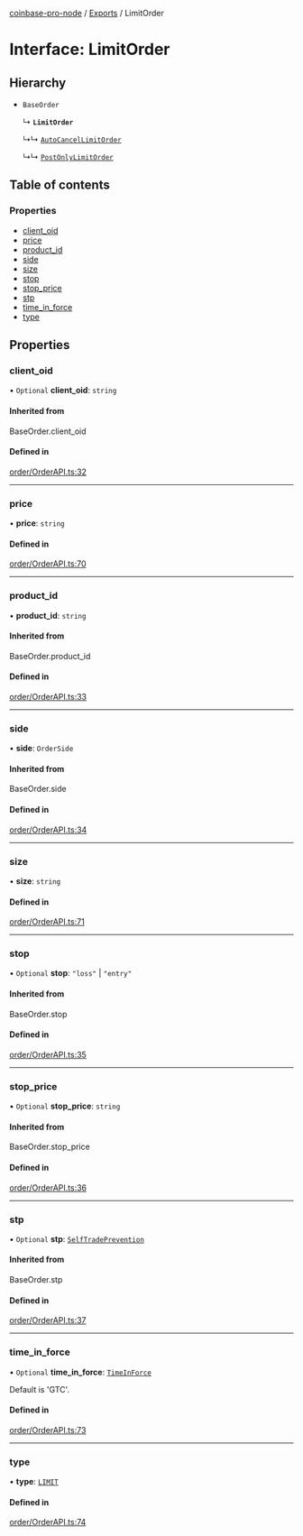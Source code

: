 [coinbase-pro-node](../README.md) / [Exports](../modules.md) / LimitOrder

# Interface: LimitOrder

## Hierarchy

- `BaseOrder`

  ↳ **`LimitOrder`**

  ↳↳ [`AutoCancelLimitOrder`](AutoCancelLimitOrder.md)

  ↳↳ [`PostOnlyLimitOrder`](PostOnlyLimitOrder.md)

## Table of contents

### Properties

- [client_oid](LimitOrder.md#client_oid)
- [price](LimitOrder.md#price)
- [product_id](LimitOrder.md#product_id)
- [side](LimitOrder.md#side)
- [size](LimitOrder.md#size)
- [stop](LimitOrder.md#stop)
- [stop_price](LimitOrder.md#stop_price)
- [stp](LimitOrder.md#stp)
- [time_in_force](LimitOrder.md#time_in_force)
- [type](LimitOrder.md#type)

## Properties

### client_oid

• `Optional` **client_oid**: `string`

#### Inherited from

BaseOrder.client_oid

#### Defined in

[order/OrderAPI.ts:32](https://github.com/bennycode/coinbase-pro-node/blob/7372d05/src/order/OrderAPI.ts#L32)

---

### price

• **price**: `string`

#### Defined in

[order/OrderAPI.ts:70](https://github.com/bennycode/coinbase-pro-node/blob/7372d05/src/order/OrderAPI.ts#L70)

---

### product_id

• **product_id**: `string`

#### Inherited from

BaseOrder.product_id

#### Defined in

[order/OrderAPI.ts:33](https://github.com/bennycode/coinbase-pro-node/blob/7372d05/src/order/OrderAPI.ts#L33)

---

### side

• **side**: `OrderSide`

#### Inherited from

BaseOrder.side

#### Defined in

[order/OrderAPI.ts:34](https://github.com/bennycode/coinbase-pro-node/blob/7372d05/src/order/OrderAPI.ts#L34)

---

### size

• **size**: `string`

#### Defined in

[order/OrderAPI.ts:71](https://github.com/bennycode/coinbase-pro-node/blob/7372d05/src/order/OrderAPI.ts#L71)

---

### stop

• `Optional` **stop**: `"loss"` \| `"entry"`

#### Inherited from

BaseOrder.stop

#### Defined in

[order/OrderAPI.ts:35](https://github.com/bennycode/coinbase-pro-node/blob/7372d05/src/order/OrderAPI.ts#L35)

---

### stop_price

• `Optional` **stop_price**: `string`

#### Inherited from

BaseOrder.stop_price

#### Defined in

[order/OrderAPI.ts:36](https://github.com/bennycode/coinbase-pro-node/blob/7372d05/src/order/OrderAPI.ts#L36)

---

### stp

• `Optional` **stp**: [`SelfTradePrevention`](../enums/SelfTradePrevention.md)

#### Inherited from

BaseOrder.stp

#### Defined in

[order/OrderAPI.ts:37](https://github.com/bennycode/coinbase-pro-node/blob/7372d05/src/order/OrderAPI.ts#L37)

---

### time_in_force

• `Optional` **time_in_force**: [`TimeInForce`](../enums/TimeInForce.md)

Default is 'GTC'.

#### Defined in

[order/OrderAPI.ts:73](https://github.com/bennycode/coinbase-pro-node/blob/7372d05/src/order/OrderAPI.ts#L73)

---

### type

• **type**: [`LIMIT`](../enums/OrderType.md#limit)

#### Defined in

[order/OrderAPI.ts:74](https://github.com/bennycode/coinbase-pro-node/blob/7372d05/src/order/OrderAPI.ts#L74)
